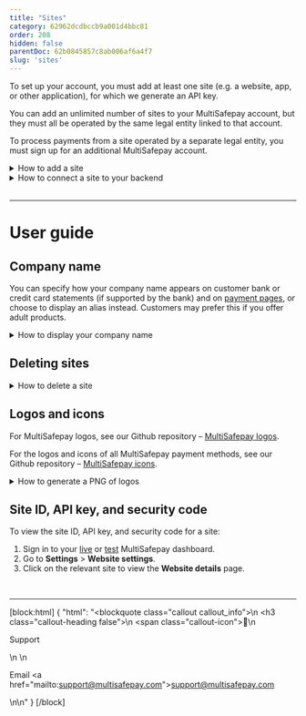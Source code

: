 ```yaml
---
title: "Sites"
category: 62962dcdbccb9a001d4bbc81
order: 208
hidden: false
parentDoc: 62b0845857c8ab006af6a4f7
slug: 'sites'
---
```


To set up your account, you must add at least one site (e.g. a website, app, or other application), for which we generate an API key. 

You can add an unlimited number of sites to your MultiSafepay account, but they must all be operated by the same legal entity linked to that account.

To process payments from a site operated by a separate legal entity, you must sign up for an additional MultiSafepay account.

<details id="how-to-add-a-site">
<summary>How to add a site</summary>
<br>

1. Sign in to your [MultiSafepay dashboard](https://merchant.multisafepay.com). 
2. Go to **Settings** > **Website settings**.
3. Click **Quick add site**.
    - From the **Category** list, select what type of products or services your site sells.
    - In the **Description** field, enter the site name.  
    **Note:** If relevant, this is displayed on MultiSafepay payment pages and the customer’s bank statement.
    - In the **Base URL** field, add the site’s URL. This must be the URL where you receive payments.
    - If you want to receive [status updates](/payment-statuses/) via webhook, in the **Notification URL** field, enter a URL for us to send them to.
4. Click **Save**.
    A **Website settings** page for the new site displays, which you can configure as needed. 
</details>

<details id="how-to-connect-to-backend">
<summary>How to connect a site to your backend</summary>
<br>

To connect a site to your <<glossary:backend>>, enter the required details: 

- Most [ready-made integrations](/docs/our-integrations/): Your [site ID, API key, and security code](#site-id-api-key-and-security-code), and account ID (top-right corner of your dashboard)  
- Self-made integrations: Your [site API key](#site-id-api-key-and-security-code)

The connection is finalized. To validate the connection, [place a test order](/docs/testing/).

</details>
<br>

___

# User guide

## Company name
You can specify how your company name appears on customer bank or credit card statements (if supported by the bank) and on [payment pages](/docs/payment-pages/), or choose to display an alias instead. Customers may prefer this if you offer adult products.

<details id="how-to-display-company-name">
<summary>How to display your company name</summary>
<br>

To set how your company name displays, follow these steps:

1. Sign in to your [MultiSafepay dashboard](https://merchant.multisafepay.com).
2. Go to **Settings** > **Website settings**.
3. In the **Name** field, enter the name to display (maximum 35 characters).
4. Click **Save**.

</details>

## Deleting sites

<details id="how-to-delete-site">
<summary>How to delete a site</summary>
<br>

To delete a site from your account, follow these steps:

1. Sign in to your MultiSafepay dashboard.
2. Go to **Settings** > **Website settings**.
3. For the site you want to delete, click the green **Enabled** button in the right most column.
4. In the **Disable payments** dialog, click **Delete**.

</details>

## Logos and icons

For MultiSafepay logos, see our Github repository – [MultiSafepay logos](https://github.com/MultiSafepay/MultiSafepay-logos).

For the logos and icons of all MultiSafepay payment methods, see our Github repository – [MultiSafepay icons](https://github.com/MultiSafepay/MultiSafepay-icons).

<details id="how-to-generate-logo-png">
<summary>How to generate a PNG of logos</summary>
<br>

To generate a portable network graphic (PNG) of a payment method logo to display on your site, follow these steps:

1. Sign in to your [MultiSafepay dashboard](https://merchant.multisafepay.com).
2. Go to **Tools** > **Payment logo designer**.
3. Select a layout template.
4. From the **Select elements** window, select the logos you want to include.
5. Under **Result logo**, check the preview. 
6. Under **Order icons**, you can:  
    - Drag and drop logos to change the order in which they display.
    - Remove logos by clicking **Remove**.
7. When you are happy with the preview, to generate the PNG image, click **Download**. 

</details>

## Site ID, API key, and security code

To view the site ID, API key, and security code for a site:

1. Sign in to your [live](https://merchant.multisafepay.com) or [test](https://testmerchant.multisafepay.com) MultiSafepay dashboard.
2. Go to **Settings** > **Website settings**.
3. Click on the relevant site to view the **Website details** page.
<br>

---

[block:html]
{
  "html": "<blockquote class=\"callout callout_info\">\n    <h3 class=\"callout-heading false\">\n        <span class=\"callout-icon\">💬</span>\n        <p>Support</p>\n    </h3>\n    <p>Email <a href=\"mailto:support@multisafepay.com\">support@multisafepay.com</a></p>\n</blockquote>\n"
}
[/block]
